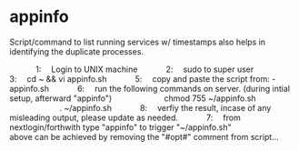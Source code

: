 # appinfo
Script/command to list running services w/ timestamps also helps in identifying the duplicate processes.

     1:  Login to UNIX machine
     2:  sudo to super user
     3:  cd ~ && vi appinfo.sh
     5:  copy and paste the script from: - appinfo.sh
     6:  run the following commands on server. (during intial setup, afterward "appinfo")
         chmod 755 ~/appinfo.sh
         . ~/appinfo.sh
     8:  verfiy the result, incase of any misleading output, please update as needed.
     7:  from nextlogin/forthwith type "appinfo" to trigger "~/appinfo.sh"
        above can be achieved by removing the "#opt#" comment from script...
